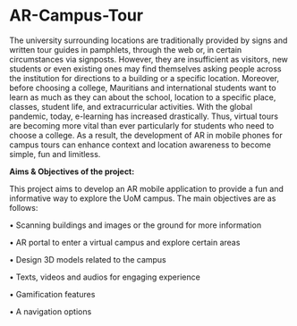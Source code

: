 # AR-Campus-Tour
The university surrounding locations are traditionally provided by signs and written tour guides in pamphlets, through the web or, in certain circumstances via signposts. However, they are insufficient as visitors, new students or even existing ones may find themselves asking people across the institution for directions to a building or a specific location. 
Moreover, before choosing a college, Mauritians and international students want to learn as much as they can about the school, location to a specific place, classes, student life, and extracurricular activities. With the global pandemic, today, e-learning has increased drastically. Thus, virtual tours are becoming more vital than ever particularly for students who need to choose a college.  As a result, the development of AR in mobile phones for campus tours can enhance context and location awareness to become simple, fun and limitless. 

**Aims & Objectives of the project:**

This project aims to develop an AR mobile application to provide a fun and informative way to explore the UoM campus. The main objectives are as follows: 

•	Scanning buildings and images or the ground for more information

•	AR portal to enter a virtual campus and explore certain areas

•	Design 3D models related to the campus

•	Texts, videos and audios for engaging experience

•	Gamification features 

•	A navigation options 


